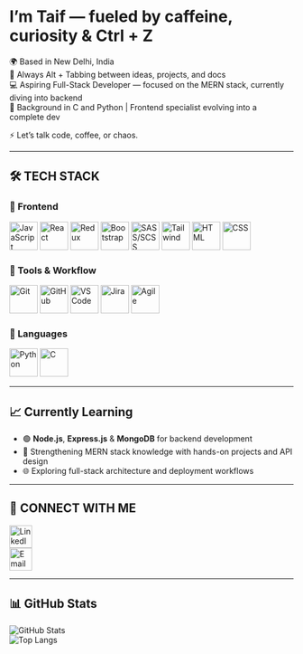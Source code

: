 # I’m Taif — fueled by caffeine, curiosity & Ctrl + Z

🌍  Based in New Delhi, India  
🧠  Always Alt + Tabbing between ideas, projects, and docs  
💻  Aspiring Full-Stack Developer — focused on the MERN stack, currently diving into backend  
🧱  Background in C and Python | Frontend specialist evolving into a complete dev  

⚡ Let’s talk code, coffee, or chaos.

---

## 🛠️ TECH STACK

### 🎨 Frontend
[<img src="https://img.icons8.com/color/48/000000/javascript--v1.png" alt="JavaScript" width="50"/>](https://www.javascript.com/)
[<img src="https://img.icons8.com/officel/80/react.png" alt="React" width="50"/>](https://react.dev/)
[<img src="https://raw.githubusercontent.com/reduxjs/redux/master/logo/logo.png" alt="Redux" width="50"/>](https://redux.js.org/)
[<img src="https://getbootstrap.com/docs/5.3/assets/brand/bootstrap-logo-shadow.png" alt="Bootstrap" width="50"/>](https://getbootstrap.com/)
[<img src="https://sass-lang.com/assets/img/logos/logo.svg" alt="SASS/SCSS" width="50"/>](https://sass-lang.com/)
[<img src="https://upload.wikimedia.org/wikipedia/commons/d/d5/Tailwind_CSS_Logo.svg" alt="Tailwind" width="50"/>](https://tailwindcss.com/)
[<img src="https://img.icons8.com/color/48/html-5--v1.png" alt="HTML" width="50"/>](https://developer.mozilla.org/en-US/docs/Web/HTML)
[<img src="https://img.icons8.com/color/48/css3.png" alt="CSS" width="50"/>](https://developer.mozilla.org/en-US/docs/Web/CSS)

### 🔧 Tools & Workflow
[<img src="https://img.icons8.com/color/48/git.png" alt="Git" width="50"/>](https://git-scm.com/)
[<img src="https://img.icons8.com/ios-filled/50/github.png" alt="GitHub" width="50"/>](https://github.com/)
[<img src="https://img.icons8.com/color/48/visual-studio-code-2019.png" alt="VS Code" width="50"/>](https://code.visualstudio.com/)
[<img src="https://wac-cdn.atlassian.com/dam/jcr:1c1db04c-170b-47a5-88d9-ecf8e4c89b46/Jira%20Software%20blue.svg?cdnVersion=684" alt="Jira" width="50"/>](https://www.atlassian.com/software/jira)
[<img src="https://upload.wikimedia.org/wikipedia/commons/thumb/1/1a/Agile_Manifesto_icon.svg/1200px-Agile_Manifesto_icon.svg.png" alt="Agile" width="50"/>](https://www.atlassian.com/agile)



### 🧠 Languages
[<img src="https://img.icons8.com/color/48/python--v1.png" alt="Python" width="50"/>](https://www.python.org/)
[<img src="https://img.icons8.com/color/48/c-programming.png" alt="C" width="50"/>](https://en.wikipedia.org/wiki/C_(programming_language))

---

## 📈 Currently Learning

- 🟢 **Node.js**, **Express.js** & **MongoDB** for backend development  
- 🧠 Strengthening MERN stack knowledge with hands-on projects and API design  
- 🌐 Exploring full-stack architecture and deployment workflows  

---

## 🔗 CONNECT WITH ME

[<img src="https://cdn-icons-png.flaticon.com/512/174/174857.png" alt="LinkedIn" width="40"/>](https://www.linkedin.com/in/taif-khan-14b404295/)  
[<img src="https://cdn-icons-png.flaticon.com/512/732/732200.png" alt="Email" width="40"/>](mailto:mohd.taif.khan1@gmail.com)

---

## 📊 GitHub Stats

![GitHub Stats](https://github-readme-stats.vercel.app/api?username=tk-droid&show_icons=true&count_private=true&theme=tokyonight)  
![Top Langs](https://github-readme-stats.vercel.app/api/top-langs/?username=tk-droid&count_private=true&langs_count=5&layout=compact&theme=tokyonight)
